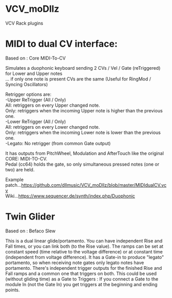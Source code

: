 # VCV_moDllz 
VCV Rack plugins

# MIDI to dual CV interface:

Based on : Core MIDI-To-CV

Simulates a duophonic keyboard sending 2 CVs / Vel / Gate (reTriggered) for Lower and Upper notes  
... if only one note is present CVs are the same (Useful for RingMod / Syncing Oscillators)  

Retrigger options are:  
-Upper ReTrigger (All / Only)  
All: retriggers on every Upper changed note.  
Only: retriggers when the incoming Upper note is higher than the previous one.  
-Lower ReTrigger (All / Only)  
All: retriggers on every Lower changed note.  
Only: retriggers when the incoming Lower note is lower than the previous one.  
-Legato: No retrigger (from common Gate output)

It has outputs from PitchWheel, Modulation and AfterTouch like the original CORE: MIDI-TO-CV.  
Pedal (cc64) holds the gate, so only simultaneous pressed notes (one or two) are held.

Example patch...https://github.com/dllmusic/VCV_moDllz/blob/master/MIDIdualCV.vcv  
Wiki...https://www.sequencer.de/synth/index.php/Duophonic

# Twin Glider

Based on : Befaco Slew

This is a dual linear glide/portamento. 
You can have independent Rise and Fall times, or you can link both (to the Rise value).
The ramps can be set at constant speed (time relative to the voltage difference) or at constant time (independent from voltage difference).
It has a Gate-in to produce "legato" portamento, so when receiving note gates only legato notes have portamento.
There's independent trigger outputs for the finished Rise and Fall ramps and a common one that triggers on both.
This could be used (without gliding time) as a Gate to Triggers : If you connect a Gate to the module In (not the Gate In) you get triggers at the beginning and ending points.
